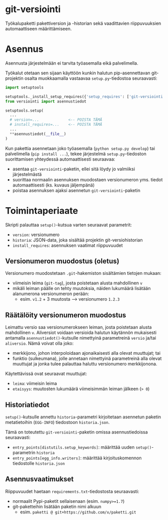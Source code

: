 git-versiointi
==============

Työkalupaketti pakettiversion ja -historian sekä vaadittavien riippuvuuksien
automaattiseen määrittämiseen.

# Asennus

Asennusta järjestelmään ei tarvita työasemalla eikä palvelimella.

Työkalut otetaan sen sijaan käyttöön kunkin halutun pip-asennettavan git-projektin osalta muokkaamalla vastaavaa `setup.py`-tiedostoa seuraavasti:
```python
import setuptools

setuptools._install_setup_requires({'setup_requires': ['git-versiointi']})
from versiointi import asennustiedot

setuptools.setup(
  ...
  # version=...             <-- POISTA TÄMÄ
  # install_requires=...    <-- POISTA TÄMÄ
  ...
  **asennustiedot(__file__)
)
```

Kun pakettia asennetaan joko työasemalla (`python setup.py develop`) tai palvelimella (`pip install ...`), tekee järjestelmä `setup.py`-tiedoston suorittamisen yhteydessä automaattisesti seuraavaa:
* asentaa `git-versiointi`-paketin, ellei sitä löydy jo valmiiksi järjestelmästä
* suorittaa normaalin asennuksen muodostaen versionumeron yms. tiedot automaattisesti (ks. kuvaus jäljempänä)
* poistaa asennuksen ajaksi asennetun `git-versiointi`-paketin

# Toimintaperiaate

Skripti palauttaa `setup()`-kutsua varten seuraavat parametrit:
* `version`: versionumero
* `historia`: JSON-data, joka sisältää projektin git-versiohistorian
* `install_requires`: asennuksen vaatimat riippuvuudet

## Versionumeron muodostus (oletus)

Versionumero muodostetaan `.git`-hakemiston sisältämien tietojen mukaan:
* viimeisin leima (`git-tag`), josta poistetaan alusta mahdollinen `v`
* mikäli leiman päälle on tehty muutoksia, näiden lukumäärä lisätään alanumerona versionumeron perään:
  - esim. `v1.2` + 3 muutosta --> versionumero `1.2.3`

## Räätälöity versionumeron muodostus

Leimattu versio saa versionumerokseen leiman, josta poistetaan alusta mahdollinen `v`. Aliversiot voidaan versioida halutun käytännön mukaisesti antamalla `asennustiedot()`-kutsulle nimettyinä parametreinä `versio` ja/tai `aliversio`. Nämä voivat olla joko:
* merkkijono, johon interpoloidaan ajonaikaisesti alla olevat muuttujat; tai
* funktio (sulkeumana), jolle annetaan nimettyinä parametreinä alla olevat muuttujat ja jonka tulee palauttaa haluttu versionumero merkkijonona.

Käytettävissä ovat seuraavat muuttujat:
* `leima`: viimeisin leima
* `etaisyys`: muutosten lukumäärä viimeisimmän leiman jälkeen (`> 0`)

## Historiatiedot

`setup()`-kutsulle annettu `historia`-parametri kirjoitetaan asennetun paketin metatietoihin (`EGG-INFO`) tiedostoon `historia.json`.

Tämä on toteutettu `git-versiointi`-paketin omissa asennustiedoissa seuraavasti:
* `entry_points[distutils.setup_keywords]`: määrittää uuden `setup()`-parametrin `historia`
* `entry_points[egg_info.writers]`: määrittää kirjoituskomennon tiedostolle `historia.json`

## Asennusvaatimukset

Riippuvuudet haetaan `requirements.txt`-tiedostosta seuraavasti:
* normaalit Pypi-paketit sellaisenaan (esim. `numpy>=1.7`)
* git-paketteihin lisätään paketin nimi alkuun
  - esim. `paketti @ git+https://github.com/x/paketti.git`
